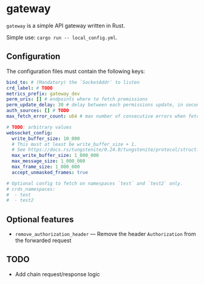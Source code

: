 # gateway

`gateway` is a simple API gateway written in Rust.

Simple use: `cargo run -- local_config.yml`.

## Configuration

The configuration files must contain the following keys:

```yaml
bind_to: # (Mandatory) the `SocketAddr` to listen
crd_label: # TODO
metrics_prefix: gateway_dev
perm_uris: [] # endpoints where to fetch premissions
perm_update_delay: 30 # delay between each permissions update, in seconds
auth_sources: [] # TODO
max_fetch_error_count: u64 # max number of consecutive errors when fetching permissions

# TODO: arbitrary values
websocket_config:
  write_buffer_size: 10_000
  # This must at least be write_buffer_size + 1.
  # See https://docs.rs/tungstenite/0.24.0/tungstenite/protocol/struct.WebSocketConfig.html#structfield.max_write_buffer_size
  max_write_buffer_size: 1_000_000
  max_message_size: 1_000_000
  max_frame_size: 1_000_000
  accept_unmasked_frames: true

# Optional config to fetch on namespaces `test` and `test2` only.
# crds_namespaces:
#  - test
#  - test2
```

## Optional features

- `remove_authorization_header` — Remove the header `Authorization` from the
  forwarded request

## TODO

- Add chain request/response logic
